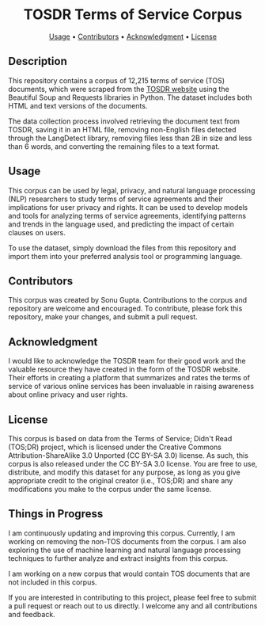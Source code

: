 <h1 align="center">TOSDR Terms of Service Corpus</h1>

<p align="center">
  <a href="#usage">Usage</a> •
  <a href="#contributors">Contributors</a> •
   <a href="#acknowledgment">Acknowledgment</a> •
  <a href="#license">License</a>
</p>

## Description

This repository contains a corpus of 12,215 terms of service (TOS) documents, which were scraped from the [TOSDR website](https://edit.tosdr.org/documents) using the Beautiful Soup and Requests libraries in Python. The dataset includes both HTML and text versions of the documents.

The data collection process involved retrieving the document text from TOSDR, saving it in an HTML file, removing non-English files detected through the LangDetect library, removing files less than 2B in size and less than 6 words, and converting the remaining files to a text format.

## Usage

This corpus can be used by legal, privacy, and natural language processing (NLP) researchers to study terms of service agreements and their implications for user privacy and rights. It can be used to develop models and tools for analyzing terms of service agreements, identifying patterns and trends in the language used, and predicting the impact of certain clauses on users.

To use the dataset, simply download the files from this repository and import them into your preferred analysis tool or programming language.

## Contributors

This corpus was created by Sonu Gupta. Contributions to the corpus and repository are welcome and encouraged. To contribute, please fork this repository, make your changes, and submit a pull request.

## Acknowledgment

I would like to acknowledge the TOSDR team for their good work and the valuable resource they have created in the form of the TOSDR website. Their efforts in creating a platform that summarizes and rates the terms of service of various online services has been invaluable in raising awareness about online privacy and user rights.

## License

This corpus is based on data from the Terms of Service; Didn't Read (TOS;DR) project, which is licensed under the Creative Commons Attribution-ShareAlike 3.0 Unported (CC BY-SA 3.0) license. As such, this corpus is also released under the CC BY-SA 3.0 license. You are free to use, distribute, and modify this dataset for any purpose, as long as you give appropriate credit to the original creator (i.e., TOS;DR) and share any modifications you make to the corpus under the same license. 

## Things in Progress
I am continuously updating and improving this corpus. Currently, I am working on removing the non-TOS documents from the corpus. I am also exploring the use of machine learning and natural language processing techniques to further analyze and extract insights from this corpus. 

I am working on a new corpus that would contain TOS documents that are not included in this corpus.

If you are interested in contributing to this project, please feel free to submit a pull request or reach out to us directly. I welcome any and all contributions and feedback.
<!-- For more information, please see the [license file](./LICENSE.md). -->

<!-- This dataset is released under the [Creative Commons Attribution 4.0 International License](https://creativecommons.org/licenses/by/4.0/). By downloading and using this dataset, you agree to give attribution to the original source and to share any modifications under the same license.
 -->
